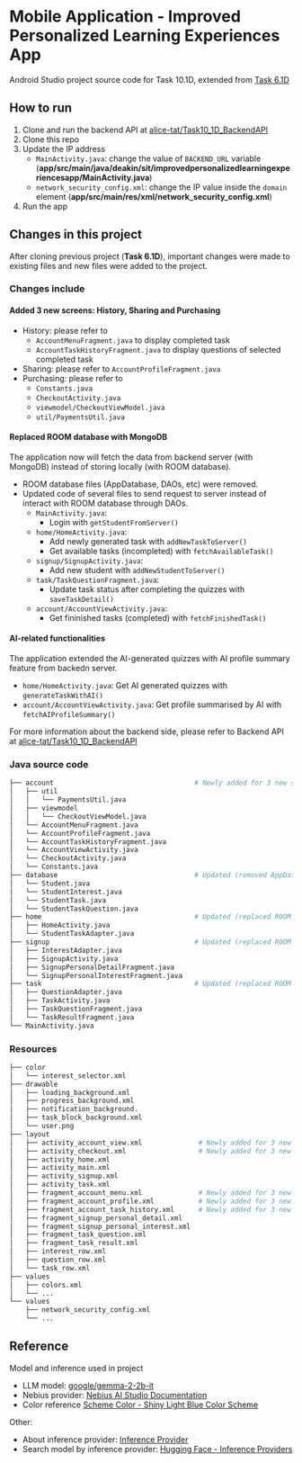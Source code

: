 
# Mobile Application - Improved Personalized Learning Experiences App
Android Studio project source code for Task 10.1D, extended from [Task 6.1D](https://github.com/alice-tat/Task6_1D_PersonalizedLearningExperiencesApp)

## How to run
1. Clone and run the backend API at [alice-tat/Task10_1D_BackendAPI](https://github.com/alice-tat/Task10_1D_BackendAPI)
2. Clone this repo
3. Update the IP address
    - `MainActivity.java`: change the value of `BACKEND_URL` variable (**app/src/main/java/deakin/sit/improvedpersonalizedlearningexperiencesapp/MainActivity.java**)
    - `network_security_config.xml`: change the IP value inside the `domain` element (**app/src/main/res/xml/network_security_config.xml**)
4. Run the app

## Changes in this project
After cloning previous project (**Task 6.1D**), important changes were made to existing files and new files were added to the project. 

### Changes include
#### Added 3 new screens: History, Sharing and Purchasing
- History: please refer to
  - `AccountMenuFragment.java` to display completed task
  - `AccountTaskHistoryFragment.java` to display questions of selected completed task
- Sharing: please refer to `AccountProfileFragment.java`
- Purchasing: please refer to
  - `Constants.java`
  - `CheckoutActivity.java`
  - `viewmodel/CheckoutViewModel.java`
  - `util/PaymentsUtil.java`

#### Replaced ROOM database with MongoDB
The application now will fetch the data from backend server (with MongoDB) instead of storing locally (with ROOM database).
- ROOM database files (AppDatabase, DAOs, etc) were removed.
- Updated code of several files to send request to server instead of interact with ROOM database through DAOs.
  - `MainActivity.java`:
    - Login with `getStudentFromServer()`
  - `home/HomeActivity.java`:
    - Add newly generated task with `addNewTaskToServer()`
    - Get available tasks (incompleted) with `fetchAvailableTask()`
  - `signup/SignupActivity.java`:
    - Add new student with `addNewStudentToServer()`
  - `task/TaskQuestionFragment.java`:
    - Update task status after completing the quizzes with `saveTaskDetail()`
  - `account/AccountViewActivity.java`:
    - Get fininished tasks (completed) with `fetchFinishedTask()`

#### AI-related functionalities
The application extended the AI-generated quizzes with AI profile summary feature from backedn server.
- `home/HomeActivity.java`: Get AI generated quizzes with `generateTaskWithAI()`
- `account/AccountViewActivity.java`: Get profile summarised by AI with `fetchAIProfileSummary()`

For more information about the backend side, please refer to Backend API at [alice-tat/Task10_1D_BackendAPI](https://github.com/alice-tat/Task10_1D_BackendAPI)

### Java source code
```bash
├── account                                   # Newly added for 3 new screens
│   ├── util
│   │   └── PaymentsUtil.java
│   ├── viewmodel
│   │   └── CheckoutViewModel.java
│   └── AccountMenuFragment.java
│   └── AccountProfileFragment.java
│   └── AccountTaskHistoryFragment.java
│   └── AccountViewActivity.java
│   └── CheckoutActivity.java
│   └── Constants.java
├── database                                  # Updated (removed AppDatabase and DAOs)
│   └── Student.java
│   └── StudentInterest.java
│   └── StudentTask.java
│   └── StudentTaskQuestion.java
├── home                                      # Updated (replaced ROOM with backend API)
│   ├── HomeActivity.java
│   └── StudentTaskAdapter.java
├── signup                                    # Updated (replaced ROOM with backend API)
│   ├── InterestAdapter.java
│   ├── SignupActivity.java
│   ├── SignupPersonalDetailFragment.java
│   └── SignupPersonalInterestFragment.java
├── task                                      # Updated (replaced ROOM with backend API)
│   ├── QuestionAdapter.java
│   ├── TaskActivity.java
│   ├── TaskQuestionFragment.java
│   └── TaskResultFragment.java
└── MainActivity.java
```

### Resources
```bash
├── color
│   └── interest_selector.xml
├── drawable
│   ├── loading_background.xml
│   ├── progress_background.xml
│   ├── notification_background.
│   ├── task_block_background.xml
│   └── user.png
├── layout
│   ├── activity_account_view.xml              # Newly added for 3 new screens 
│   ├── activity_checkout.xml                  # Newly added for 3 new screens 
│   ├── activity_home.xml
│   ├── activity_main.xml
│   ├── activity_signup.xml
│   ├── activity_task.xml
│   ├── fragment_account_menu.xml              # Newly added for 3 new screens 
│   ├── fragment_account_profile.xml           # Newly added for 3 new screens 
│   ├── fragment_account_task_history.xml      # Newly added for 3 new screens 
│   ├── fragment_signup_personal_detail.xml
│   ├── fragment_signup_personal_interest.xml
│   ├── fragment_task_question.xml
│   ├── fragment_task_result.xml
│   ├── interest_row.xml
│   ├── question_row.xml
│   └── task_row.xml
├── values
│   ├── colors.xml
│   └── ...
└── values
    ├── network_security_config.xml
    └── ...
```

## Reference
Model and inference used in project
- LLM model: [google/gemma-2-2b-it](https://huggingface.co/google/gemma-2-2b-it)
- Nebius provider: [Nebius AI Studio Documentation](https://docs.nebius.com/studio/api/examples)
- Color reference [Scheme Color - Shiny Light Blue Color Scheme](https://www.schemecolor.com/shiny-light-blue.php)

Other:
- About inference provider: [Inference Provider](https://huggingface.co/docs/inference-providers/en/index)
- Search model by inference provider: [Hugging Face - Inference Providers](https://huggingface.co/models?other=conversational&sort=likes)
